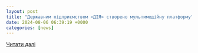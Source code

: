```yaml
---
layout: post
title: "Державним підприємством «ДІЯ» створено мультимедійну платформу"
date: 2024-08-06 06:39:19 +0000
categories: [news]
---
```


[Читати далі](https://zt.dsns.gov.ua/news/ostanni-novini/derzavnim-pidprijemstvom-diia-stvoreno-multimediinu-platformu)
